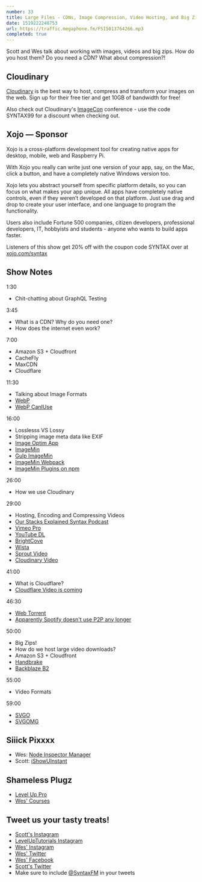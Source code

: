 ```yaml
---
number: 33
title: Large Files - CDNs, Image Compression, Video Hosting, and Big Zips
date: 1519222248753
url: https://traffic.megaphone.fm/FSI5013764266.mp3
completed: true
---
```


Scott and Wes talk about working with images, videos and big zips. How do you host them? Do you need a CDN? What about compression?!

## Cloudinary

[Cloudinary](https://cloudinary.com/?utm_source=Syntax.fm&utm_medium=Podcast&utm_content=Cloudinary_Syntax_podcast) is the best way to host, compress and transform your images on the web. Sign up for their free tier and get 10GB of bandwidth for free!

Also check out Cloudinary's [ImageCon](http://www.imagecon.com/?utm_source=Syntax.fm&utm_medium=Podcast&utm_content=ImageCon_Syntax_podcast) conference - use the code SYNTAX99 for a discount when checking out.

## Xojo — Sponsor

Xojo is a cross-platform development tool for creating native apps for desktop, mobile, web and Raspberry Pi.

With Xojo you really can write just one version of your app, say, on the Mac, click a button, and have a completely native Windows version too.

Xojo lets you abstract yourself from specific platform details, so you can focus on what makes your app unique. All apps have completely native controls, even if they weren’t developed on that platform. Just use drag and drop to create your user interface, and one language to program the functionality.

Users also include Fortune 500 companies, citizen developers, professional developers, IT, hobbyists and students - anyone who wants to build apps faster.

Listeners of this show get 20% off with the coupon code SYNTAX over at [xojo.com/syntax](http://xojo.com/syntax)

## Show Notes

1:30

* Chit-chatting about GraphQL Testing

3:45

* What is a CDN? Why do you need one?
* How does the internet even work?

7:00

* Amazon S3 + Cloudfront
* CacheFly
* MaxCDN
* Cloudflare

11:30

* Talking about Image Formats
* [WebP](https://developers.google.com/speed/webp/)
* [WebP CanIUse](https://caniuse.com/#search=webp)

16:00

* Losslesss VS Lossy
* Stripping image meta data like EXIF
* [Image Optim App](https://imageoptim.com/mac)
* [ImageMin](https://github.com/imagemin/imagemin)
* [Gulp ImageMin](https://www.npmjs.com/package/gulp-imagemin)
* [ImageMin Webpack](https://github.com/Klathmon/imagemin-webpack-plugin)
* [ImageMin Plugins on npm](https://www.npmjs.com/search?q=imagemin)


26:00

* How we use Cloudinary

29:00

* Hosting, Encoding and Compressing Videos
* [Our Stacks Explained Syntax Podcast](https://syntax.fm/show/014/our-stacks-explained)
* [Vimeo Pro](https://vimeo.com/professionals)
* [YouTube DL](https://rg3.github.io/youtube-dl/)
* [BrightCove](https://www.brightcove.com/en/)
* [Wista](https://wistia.com/)
* [Sprout Video](https://sproutvideo.com/)
* [Cloudinary Video](https://cloudinary.com/documentation/video_management)

41:00

* What is Cloudflare?
* [Cloudflare Video is coming](https://blog.cloudflare.com/introducing-cloudflare-stream/)

46:30

* [Web Torrent](https://webtorrent.io/)
* [Apparently Spotify doesn't use P2P any longer](https://techcrunch.com/2014/04/17/spotify-removes-peer-to-peer-technology-from-its-desktop-client/)


50:00

* Big Zips!
* How do we host large video downloads?
* Amazon S3 + Cloudfront
* [Handbrake](https://handbrake.fr/)
* [Backblaze B2](https://www.backblaze.com/b2/cloud-storage.html)

55:00

* Video Formats

59:00

* [SVGO](https://github.com/svg/svgo)
* [SVGOMG](https://jakearchibald.github.io/svgomg/)


## Siiick Pixxxx
* Wes: [Node Inspector Manager](https://chrome.google.com/webstore/detail/nodejs-v8-inspector-manag/gnhhdgbaldcilmgcpfddgdbkhjohddkj?hl=en)
* Scott: [iShowUInstant](https://shinywhitebox.com/ishowu-instant)

## Shameless Plugz
* [Level Up Pro](https://LevelUpTutorials.com/pro)
* [Wes' Courses](http://wesbos.com/courses)

## Tweet us your tasty treats!

* [Scott's Instagram](https://www.instagram.com/stolinski/)
* [LevelUpTutorials Instagram](https://www.instagram.com/LevelUpTutorials/)
* [Wes' Instagram](https://www.instagram.com/wesbos/)
* [Wes' Twitter](https://twitter.com/wesbos)
* [Wes' Facebook](https://www.facebook.com/wesbos.developer)
* [Scott's Twitter](https://twitter.com/stolinski)
* Make sure to include [@SyntaxFM](https://twitter.com/SyntaxFM) in your tweets
